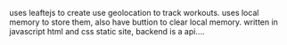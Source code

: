 uses leaftejs to create use geolocation to track workouts. uses local memory to store them, also have buttion to clear local memory.
written in javascript html and css static site, backend is a api....
